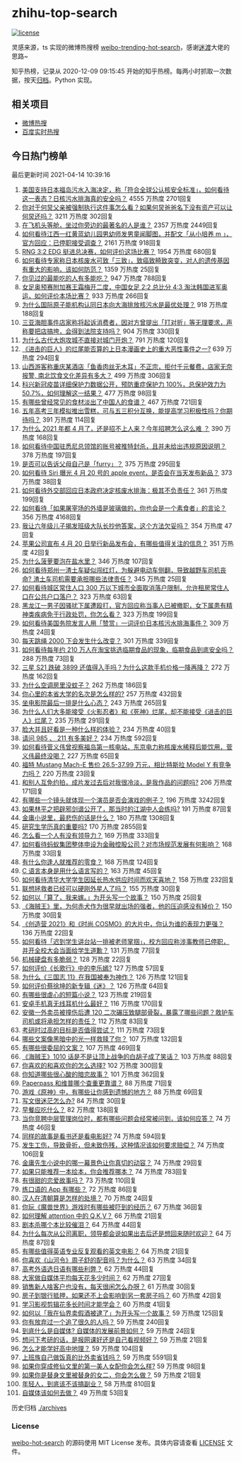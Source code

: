 # zhihu-top-search

[![license](https://img.shields.io/github/license/Arrackisarookie/zhihu-top-search)](https://github.com/Arrackisarookie/zhihu-top-search/blob/master/LICENSE)

灵感来源，ts 实现的微博热搜榜 [weibo-trending-hot-search](https://github.com/justjavac/weibo-trending-hot-search)，感谢[迷渡](https://github.com/justjavac)大佬的思路~

知乎热榜，记录从 2020-12-09 09:15:45 开始的知乎热榜。每两小时抓取一次数据，按天[归档](./archives)。Python 实现。

## 相关项目
+ [微博热搜](https://github.com/Arrackisarookie/weibo-hot-search)
+ [百度实时热搜](https://github.com/Arrackisarookie/baidu-hot-search)

## 今日热门榜单

<!-- Rank Begin -->

最后更新时间 2021-04-14 10:39:16

1. [美国支持日本福岛污水入海决定，称「符合全球公认核安全标准」，如何看待这一表态？日核污水排海真的安全吗？](https://www.zhihu.com/question/454363386) 4555 万热度 2701回复
1. [你对于何炅父亲被强制执行这件事怎么看？如果何炅爸爸名下没有资产可以让何炅还吗？](https://www.zhihu.com/question/454384646) 3211 万热度 302回复
1. [在飞机头等舱，坐过你旁边的最著名的人是谁？](https://www.zhihu.com/question/359274010) 2357 万热度 2449回复
1. [如何看待江西一红黄蓝幼儿园男幼师发男童闻脚图，并配文「从小培养 m 」，官方回应：已停职接受调查？](https://www.zhihu.com/question/454361643) 2161 万热度 918回复
1. [RNG 3:2 EDG 挺进总决赛，如何评价这场比赛？](https://www.zhihu.com/question/454422605) 1954 万热度 680回复
1. [如何看待专家称日本核废水可致「三致」，致癌致畸致突变，对人的遗传基因有重大的影响，该如何防范？](https://www.zhihu.com/question/454262625) 1359 万热度 25回复
1. [你见过的最能吃的人有多能吃？](https://www.zhihu.com/question/40594129) 947 万热度 788回复
1. [女足奥预赛附加赛王霜梅开二度，中国女足 2:2 总比分 4:3 淘汰韩国进军奥运，如何评价本场比赛？](https://www.zhihu.com/question/454448624) 933 万热度 266回复
1. [为什么国际原子能机构认同日本向大海排放核污水是最优处理？](https://www.zhihu.com/question/453841951) 918 万热度 188回复
1. [三亚海胆事件店家称将起诉消费者，因对方曾提出「打对折」等无理要求，声称要把店搞垮，会得到法院支持吗？](https://www.zhihu.com/question/454353570) 904 万热度 330回复
1. [为什么古代大炮攻城不直接对城门开炮？](https://www.zhihu.com/question/363815303) 791 万热度 120回复
1. [《进击的巨人》的烂尾能否算的上日本漫画史上的重大恶性事件之一?](https://www.zhihu.com/question/453573225) 639 万热度 294回复
1. [山西游客称重庆某酒店「鱼香肉丝无木耳」不正宗，拒付千元餐费，店家无奈报警, 南北饮食文化差异有多大？](https://www.zhihu.com/question/454371433) 499 万热度 306回复
1. [科兴新冠疫苗详细保护力数据公开，预防重症保护力 100%，总保护效力为 50.7%，如何理解这一结果？](https://www.zhihu.com/question/454220661) 477 万热度 98回复
1. [有哪些曾经常见的食材淡出了中国人的食谱？](https://www.zhihu.com/question/49690737) 467 万热度 721回复
1. [五年高考三年模拟推出雪糕，可与五三积分互换，能提高学习积极性吗？你期待吗？](https://www.zhihu.com/question/454223723) 391 万热度 114回复
1. [为什么 2021 年都 4 月了，还是招不上人来？今年招聘怎么这么难 ？](https://www.zhihu.com/question/452578210) 390 万热度 168回复
1. [如何看待中国驻悉尼总领馆的账号被推特封杀，且并未给出违规原因说明？](https://www.zhihu.com/question/454321464) 378 万热度 197回复
1. [是否可以告诉父母自己是「furry」？](https://www.zhihu.com/question/444555641) 375 万热度 295回复
1. [如何看待 Siri 曝光 4 月 20 号的 apple event，是否会在当天发布新品？](https://www.zhihu.com/question/454424112) 373 万热度 38回复
1. [如何看待外交部回应日本政府决定核废水排海：极其不负责任？](https://www.zhihu.com/question/454233739) 361 万热度 199回复
1. [如何看待「如果屠宰场的外墙是玻璃做的，你也会是一个素食者」的言论？](https://www.zhihu.com/question/38817519) 356 万热度 4168回复
1. [我让六年级儿子揭发班级大队长抄他答案，这个方法欠妥吗？](https://www.zhihu.com/question/453509757) 354 万热度 47回复
1. [苹果公司宣布 4 月 20 日举行新品发布会，有哪些值得关注的信息？](https://www.zhihu.com/question/454502427) 351 万热度 42回复
1. [为什么菠萝要泡在盐水里？](https://www.zhihu.com/question/441723737) 346 万热度 107回复
1. [如何看待郑州一渣土车疑似闯红灯，为躲避电动车侧翻，导致越野车司机丧命? 渣土车司机需要承担哪些法律责任？](https://www.zhihu.com/question/454243355) 345 万热度 25回复
1. [如何看待城区常住人口 300 万以下城市全面取消落户限制，允许租房常住人口在公共户口落户？](https://www.zhihu.com/question/454360402) 323 万热度 63回复
1. [黑龙江一男子因骚扰下属遭殴打，官方回应称当事人已被撤职，女下属患有精神类疾病免于行政处罚，你怎么看？](https://www.zhihu.com/question/454168308) 323 万热度 199回复
1. [如何看待美国务院发言人用「赞赏」一词评价日本核污水排海事件？](https://www.zhihu.com/question/454360398) 309 万热度 24回复
1. [每天跳绳 2000 下会发生什么改变？](https://www.zhihu.com/question/295812047) 301 万热度 339回复
1. [如何看待每年约 210 万人在淘宝挑选临期食品的现象，临期食品到底安全吗？](https://www.zhihu.com/question/454195787) 288 万热度 73回复
1. [三星 S21 跌破 3899 还值得入手吗？为什么这款手机价格一降再降？](https://www.zhihu.com/question/453803039) 272 万热度 162回复
1. [为什么空调房里没蚊子？](https://www.zhihu.com/question/26007726) 262 万热度 186回复
1. [你心里的本省大学的名次是怎么样的?](https://www.zhihu.com/question/410179653) 257 万热度 432回复
1. [坐电影院最后一排是什么心态？](https://www.zhihu.com/question/315957619) 243 万热度 265回复
1. [为什么人们大多能接受《火影忍者》和《死神》烂尾，却不能接受《进击的巨人》烂尾？](https://www.zhihu.com/question/453988761) 235 万热度 291回复
1. [脸大并且好看是一种什么样的体验？](https://www.zhihu.com/question/31516781) 234 万热度 40回复
1. [请问 985 、 211 有多美好？](https://www.zhihu.com/question/438353781) 234 万热度 592回复
1. [如何看待菅义伟曾视察福岛第一核电站，东京电力称核废水稀释后能饮用，菅义伟最终没喝？](https://www.zhihu.com/question/454378777) 227 万热度 65回复
1. [福特 Mustang Mach-E 售价 26.5-37.99 万元，相比特斯拉 Model Y 有竞争力吗？](https://www.zhihu.com/question/454461610) 220 万热度 23回复
1. [和别人互免约拍，成片发过去后对我很冷淡，是我作品的问题吗?](https://www.zhihu.com/question/454019532) 206 万热度 171回复
1. [有哪些一个镜头就体现一个演员是否会演戏的例子？](https://www.zhihu.com/question/269939406) 196 万热度 3242回复
1. [如果林平之把辟邪剑谱公开了，那当时的江湖中人会练吗?](https://www.zhihu.com/question/442262894) 191 万热度 87回复
1. [金庸小说里，最悲伤的话是什么？](https://www.zhihu.com/question/37039573) 180 万热度 1308回复
1. [研究生学历真的重要吗?](https://www.zhihu.com/question/346149746) 170 万热度 2855回复
1. [怎么看一个人有没有领导力？](https://www.zhihu.com/question/430981016) 169 万热度 333回复
1. [如何看待蚂蚁集团整体申设为金融控股公司？对市场规范发展有何影响？](https://www.zhihu.com/question/454263493) 168 万热度 33回复
1. [有什么你逢人就推荐的零食？](https://www.zhihu.com/question/444079360) 168 万热度 124回复
1. [C 语言本身是用什么语言写的？](https://www.zhihu.com/question/453094304) 163 万热度 45回复
1. [如何看待清华大学学生因延长热水供应时间而欢天喜地？](https://www.zhihu.com/question/453236129) 158 万热度 232回复
1. [联想拯救者已经可以硬刚外星人了吗？](https://www.zhihu.com/question/454150730) 155 万热度 30回复
1. [如何以「算了，我来嫁。」为开头写一个故事？](https://www.zhihu.com/question/453317026) 150 万热度 25回复
1. [《海贼王》里，为何赤犬作为很早就出场的强者，他的压迫感没有掉价？](https://www.zhihu.com/question/453269002) 150 万热度 30回复
1. [《创造营 2021》和《时尚 COSMO》的大片中，你认为谁的表现力更强？](https://www.zhihu.com/question/454392318) 136 万热度 22回复
1. [如何看待「迟到学生讲台站一排被老师掌掴」，校方回应称涉事教师已停职，并开全校大会当面给学生道歉？](https://www.zhihu.com/question/454399314) 131 万热度 77回复
1. [机械硬盘有多脆弱？](https://www.zhihu.com/question/23637714) 128 万热度 22回复
1. [如何评价《长歌行》中的李乐嫣?](https://www.zhihu.com/question/406823769) 127 万热度 57回复
1. [为什么《三国志 11》在我国被奉为神作？](https://www.zhihu.com/question/65299573) 126 万热度 121回复
1. [如何评价蔡徐坤的新专辑《迷》？](https://www.zhihu.com/question/453183535) 126 万热度 64回复
1. [有哪些很虐心的短篇小说？](https://www.zhihu.com/question/386856669) 123 万热度 219回复
1. [安卓手机真无线耳机什么最好？](https://www.zhihu.com/question/321580888) 116 万热度 170回复
1. [安徽一外卖员被撞伤后遭 120 二次碾压致腿部骨裂，暴露了哪些问题？救护车司机或将承担怎样的责任？](https://www.zhihu.com/question/454241737) 112 万热度 83回复
1. [考研时过高的目标是否值得尝试？](https://www.zhihu.com/question/27163309) 111 万热度 73回复
1. [哪些文案像黑暗中的光一样救赎了你？](https://www.zhihu.com/question/438228714) 107 万热度 132回复
1. [有哪些很委屈的文案？](https://www.zhihu.com/question/430927097) 107 万热度 469回复
1. [《海贼王》1010 话是不是让顶上战争的白胡子成了笑话？](https://www.zhihu.com/question/453840083) 103 万热度 88回复
1. [你喜欢的和喜欢你的怎么选择?](https://www.zhihu.com/question/453623765) 102 万热度 300回复
1. [你知道哪些很心酸的暗恋故事？](https://www.zhihu.com/question/427167729) 101 万热度 362回复
1. [Paperpass 和维普哪个查重更靠谱？](https://www.zhihu.com/question/28665531) 88 万热度 71回复
1. [游戏《原神》中，有哪些让你感到遗憾的地方？](https://www.zhihu.com/question/451353120) 88 万热度 69回复
1. [写文很迷茫怎么办?](https://www.zhihu.com/question/453026783) 84 万热度 30回复
1. [早餐应吃什么？](https://www.zhihu.com/question/419822024) 82 万热度 138回复
1. [当你竞聘中层管理岗位时，都有哪些问题会经常被问到，该如何应答？](https://www.zhihu.com/question/454376863) 74 万热度 46回复
1. [同样的故事是看书还是看电影好?](https://www.zhihu.com/question/444727795) 74 万热度 594回复
1. [发生工伤，导致骨折，但未致伤残，这种情况该如何要求赔偿？](https://www.zhihu.com/question/362590659) 74 万热度 106回复
1. [金庸先生小说中的哪一幕景色让你真切的动容？](https://www.zhihu.com/question/453225347) 74 万热度 29回复
1. [如果只能推荐一本绘本，你会推荐哪本？](https://www.zhihu.com/question/21596354) 74 万热度 783回复
1. [有很甜的恋爱故事吗？](https://www.zhihu.com/question/336465537) 73 万热度 110回复
1. [练口语的 App 有哪些？](https://www.zhihu.com/question/25707926) 72 万热度 86回复
1. [汉人在清朝算是怎样的处境？](https://www.zhihu.com/question/454255663) 70 万热度 24回复
1. [你玩《魔兽世界》游戏时有哪些被吓到的经历？](https://www.zhihu.com/question/453200184) 67 万热度 36回复
1. [如何理解 attention 中的 Q,K,V？](https://www.zhihu.com/question/298810062) 66 万热度 21回复
1. [剧本杀哪个本比较催泪？](https://www.zhihu.com/question/453206370) 64 万热度 44回复
1. [为什么每次从公司离职，领导都会说如果出去后还是想回来随时欢迎？](https://www.zhihu.com/question/342314065) 64 万热度 87回复
1. [有哪些值得英语专业反复观看的英文电影？](https://www.zhihu.com/question/327827779) 64 万热度 21回复
1. [你喜欢《山河令》周子舒的配音吗？为什么？](https://www.zhihu.com/question/453381491) 63 万热度 34回复
1. [高考外语选日语有哪些利弊？](https://www.zhihu.com/question/52932803) 62 万热度 44回复
1. [大家做自媒体平均每天花多少时间？](https://www.zhihu.com/question/440412101) 62 万热度 27回复
1. [销售新人啥客户也没有，每天很闲怎么办呀？](https://www.zhihu.com/question/451136712) 61 万热度 30回复
1. [房子到银行抵押，如果还不上会影响到另一套房子吗？](https://www.zhihu.com/question/445750320) 60 万热度 42回复
1. [学习影视剪辑花多长时间才能学会？](https://www.zhihu.com/question/445078157) 60 万热度 41回复
1. [如何以「我在仙界卖假酒被逮了」为开头写一个故事？](https://www.zhihu.com/question/445207724) 59 万热度 125回复
1. [你有放弃过一个追了很久的人吗？](https://www.zhihu.com/question/453265275) 59 万热度 240回复
1. [到底什么是自媒体? 自媒体的发展前景如何？](https://www.zhihu.com/question/448844384) 59 万热度 24回复
1. [想问下考研的话，是报网课好还是自己看视频好？](https://www.zhihu.com/question/313660960) 59 万热度 21回复
1. [怎么才能学好高中地理？](https://www.zhihu.com/question/53643556) 59 万热度 104回复
1. [上班族自己做饭真的比外卖省钱吗？](https://www.zhihu.com/question/277861302) 59 万热度 5591回复
1. [如果你穿成修仙文里的第一美人女配你会怎么样?](https://www.zhihu.com/question/411359114) 59 万热度 98回复
1. [如果你是替身文里被替身的女二，你会怎么做？](https://www.zhihu.com/question/394589030) 59 万热度 21回复
1. [年轻人，到底该不该搞副业？](https://www.zhihu.com/question/448721015) 58 万热度 810回复
1. [自媒体该如何去做？](https://www.zhihu.com/question/449421495) 49 万热度 53回复
<!-- Rank End -->

历史归档 [./archives](./archives)

### License

[weibo-hot-search](https://github.com/Arrackisarookie/zhihu-top-search) 的源码使用 MIT License 发布。具体内容请查看 [LICENSE](./LICENSE) 文件。
